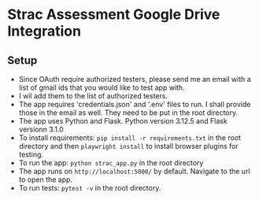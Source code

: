 # Strac Assessment Google Drive Integration

## Setup
- Since OAuth require authorized testers, please send me an email with a list of gmail ids that you would like to test app with.
- I wil add them to the list of authorized testers.
- The app requires 'credentials.json' and '.env' files to run. I shall provide those in the email as well. They need to be put in the root directory.
- The app uses Python and Flask. Python version 3.12.5 and Flask versionn 3.1.0
- To install requirements: `pip install -r requirements.txt` in the root directory and then `playwright install` to install browser plugins for testing.
- To run the app: `python strac_app.py` in the root directory
- The app runs on `http://localhost:5000/` by default. Navigate to the url to open the app.
- To run tests: `pytest -v` in the root directory.

